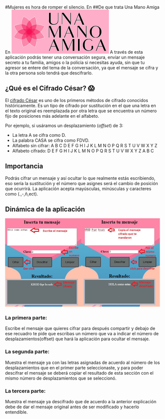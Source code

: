 #Mujeres es hora de romper el silencio.
En
##De que trata Una Mano Amiga
En
![Una mano amiga](https://github.com/DianaOropeza/LIM009-Cipher/blob/master/src/img/logor.png)
A través de esta aplicación podrás tener una conversación segura, enviar un mensaje secreto a tu familia, amigos o la policía si necesitas ayuda, sin que tu agresor se entere del tema de la conversación, ya que el mensaje se cifra y la otra persona solo tendrá que descifrarlo.

## ¿Qué es el Cifrado César? :scream:

El [cifrado César](https://en.wikipedia.org/wiki/Caesar_cipher) es uno de los
primeros métodos de cifrado conocidos históricamente. Es un tipo de cifrado por
sustitución en el que una letra en el texto original es reemplazada por otra
letra que se encuentra un número fijo de posiciones más adelante en el alfabeto.

Por ejemplo, si usáramos un desplazamiento (_offset_) de 3:

- La letra A se cifra como D.
- La palabra CASA se cifra como FDVD.
- Alfabeto sin cifrar: A B C D E F G H I J K L M N O P Q R S T U V W X Y Z
- Alfabeto cifrado: D E F G H I J K L M N O P Q R S T U V W X Y Z A B C

## Importancia
Podrás cifrar un mensaje y así ocultar lo que realmente estás escribiendo, eso sería la sustitución y el número que asignes será el cambio de posición que ocurrirá. La aplicación acepta mayúsculas, minúsculas y caracteres como (.,-,ñ,ect).
## Dinámica de la aplicación
![Instrucciones]( https://github.com/DianaOropeza/LIM009-Cipher/blob/master/src/img/f4.jpg)

### La primera parte:
Escribe el mensaje que quieres cifrar para después compartir y debajo de ese recuadro te pide que escribas un número que va a indicar el número de desplazamientos(offset) que hará la aplicación para ocultar el mensaje.
### La segunda parte:
Muestra el mensaje ya con las letras asignadas de acuerdo al número de los desplazamientos que en el primer parte seleccionaste, y para poder descifrar el mensaje se deberá copiar el resultado de esta sección con el mismo número de desplazamientos que se seleccionó.
### La tercera parte:
Muestra el mensaje ya descifrado que de acuerdo a la anterior explicación debe de dar el mensaje original antes de ser modificado y hacerlo entendible.
